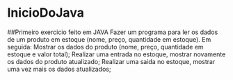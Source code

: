 # InicioDoJava
##Primeiro exercicio feito em JAVA
Fazer um programa para ler os dados de um produto em estoque (nome, preço, quantidade em estoque).
Em seguida:
Mostrar os dados do produto (nome, preço, quantidade em estoque e valor total);
Realizar uma entrada no estoque, mostrar novamente os dados do produto atualizado;
Realizar uma saida no estoque, mostrar uma vez mais os dados atualizados;
